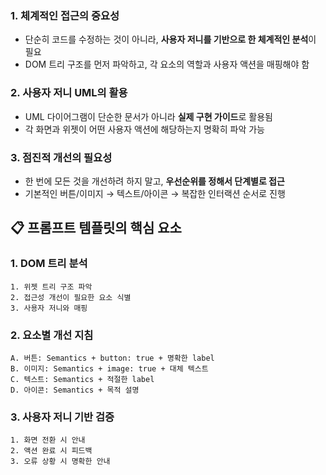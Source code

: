 ### 1. **체계적인 접근의 중요성**
- 단순히 코드를 수정하는 것이 아니라, **사용자 저니를 기반으로 한 체계적인 분석**이 필요
- DOM 트리 구조를 먼저 파악하고, 각 요소의 역할과 사용자 액션을 매핑해야 함

### 2. **사용자 저니 UML의 활용**
- UML 다이어그램이 단순한 문서가 아니라 **실제 구현 가이드**로 활용됨
- 각 화면과 위젯이 어떤 사용자 액션에 해당하는지 명확히 파악 가능

### 3. **점진적 개선의 필요성**
- 한 번에 모든 것을 개선하려 하지 말고, **우선순위를 정해서 단계별로 접근**
- 기본적인 버튼/이미지 → 텍스트/아이콘 → 복잡한 인터랙션 순서로 진행

## 📋 프롬프트 템플릿의 핵심 요소

### 1. **DOM 트리 분석**
```
1. 위젯 트리 구조 파악
2. 접근성 개선이 필요한 요소 식별
3. 사용자 저니와 매핑
```

### 2. **요소별 개선 지침**
```
A. 버튼: Semantics + button: true + 명확한 label
B. 이미지: Semantics + image: true + 대체 텍스트
C. 텍스트: Semantics + 적절한 label
D. 아이콘: Semantics + 목적 설명
```

### 3. **사용자 저니 기반 검증**
```
1. 화면 전환 시 안내
2. 액션 완료 시 피드백
3. 오류 상황 시 명확한 안내
```

